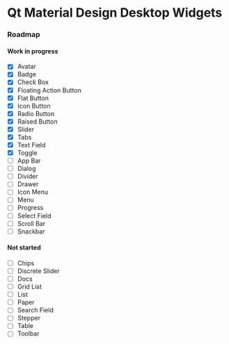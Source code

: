 # Qt Material Design Desktop Widgets

### Roadmap

#### Work in progress

- [x] Avatar
- [x] Badge
- [x] Check Box
- [x] Floating Action Button
- [x] Flat Button
- [x] Icon Button
- [x] Radio Button
- [x] Raised Button
- [x] Slider
- [x] Tabs
- [x] Text Field
- [x] Toggle
- [ ] App Bar
- [ ] Dialog
- [ ] Divider
- [ ] Drawer
- [ ] Icon Menu
- [ ] Menu
- [ ] Progress
- [ ] Select Field
- [ ] Scroll Bar
- [ ] Snackbar

#### Not started

- [ ] Chips
- [ ] Discrete Slider
- [ ] Docs
- [ ] Grid List
- [ ] List
- [ ] Paper
- [ ] Search Field
- [ ] Stepper
- [ ] Table
- [ ] Toolbar
